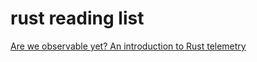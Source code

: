 # rust reading list

[Are we observable yet? An introduction to Rust telemetry](https://www.lpalmieri.com/posts/2020-09-27-zero-to-production-4-are-we-observable-yet/)
